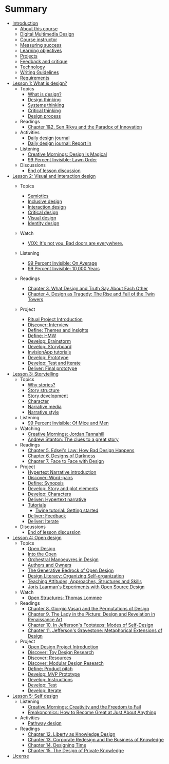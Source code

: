 # Summary

* [Introduction](README.md)
  * [About this course](introduction/about-this-course.md)
  * [Digital Multimedia Design](introduction/digital_multimedia_design.md)
  * [Course instructor](introduction/instructor.md)
  * [Measuring success](introduction/measuring_success.md)
  * [Learning objectives](introduction/learning-objectives.md)
  * [Projects](introduction/projects.md)
  * [Feedback and critique](introduction/feedback-and-critique.md)
  * [Technology](introduction/technology.md)
  * [Writing Guidelines](introduction/writing_guidelines.md)
  * [Requirements](introduction/requirements.md)
* [Lesson 1: What is design?](lessons/introduction-what-is-design.md)
  * Topics
    * [What is design?](topics/what_is_design.md)
    * [Design thinking](topics/design_thinking.md)
    * [Systems thinking](topics/systems_thinking.md)
    * [Critical thinking](topics/critical_thinking.md)
    * [Design process](topics/design-process.md)
  * Readings
    * [Chapter 1&2. Sen Rikyu and the Paradox of Innovation](reading-reflections/chapter_1_sen_rikyu_and_the_paradox_of_innovation.md)
  * Activities
    * [Daily design journal](practice/daily_design_journal.md)
    * [Daily design journal: Report in](practice/daily-design-journal-report-in.md)
  * Listening
    * [Creative Mornings: Design Is Magical](listening/creative_mornings_design_is_magical.md)
    * [99 Percent Invisible: Lawn Order](listening/lawn_order.md)
  * Discussions
    * [End of lesson discussion](lessons/what-is-design/end_of_lesson_discussion.md)
* [Lesson 2: Visual and interaction design](lessons/introduction-visual-and-interaction-design.md)
  * Topics
    * [Semiotics](topics/semiotics.md)
    * [Inclusive design](topics/inclusive-design.md)
    * [Interaction design](topics/interaction_design.md)
    * [Critical design](topics/critical_design.md)
    * [Visual design](topics/visual_design.md)
    * [Identity design](topics/identity-design.md)
    
  * Watch
    * [VOX: It's not you. Bad doors are everywhere.](lessons/introduction-visual-and-interaction-design/vox-its-not-you-bad-doors-are-everywhere.md)
  * Listening
    * [99 Percent Invisible: On Average](listening/99-percent-invisible-on-average.md)
    * [99 Percent Invisible: 10,000 Years](listening/99_percent_invisible_10,000_years.md)
  * Readings
    * [Chapter 3. What Design and Truth Say About Each Other](reading-reflections/chapter_3_what_design_and_truth_say_about_each_other.md)
    * [Chapter 4. Design as Tragedy: The Rise and Fall of the Twin Towers](reading-reflections/chapter-4-design-as-tragedy-the-rise-and-fall-of-the-twin-towers.md)
  * Project
    * [Ritual Project Introduction](projects/ritual/ritual_project.md)
    * [Discover: Interview](projects/ritual/ritual_interview.md)
    * [Define: Themes and insights](projects/ritual/define-insights.md)
    * [Define: HMW](projects/ritual/define_hmw.md)
    * [Develop: Brainstorm](projects/ritual/develop-brainstorm.md)
    * [Develop: Storyboard](projects/ritual/develop_storyboard.md)
    * [InvisionApp tutorials](projects/invisionapp-tutorial.md)
    * [Develop: Prototype](projects/ritual/develop_prototype.md)
    * [Develop: Test and iterate](projects/ritual/develop_test_and_iterate.md)
    * [Deliver: Final prototype](projects/ritual/deliver-final-prototype.md)
* [Lesson 3: Storytelling](lessons/introduction-storytelling.md)
  * Topics
    * [Why stories?](topics/narrative.md)
    * [Story structure](topics/narrative_structure.md)
    * [Story development](topics/organizing_story_development.md)
    * [Character](topics/character.md)
    * [Narrative media](topics/narrative-media.md)
    * [Narrative style](topics/narrative-style.md)
  * Listening
    * [99 Percent Invisible: Of Mice and Men](listening/99_percent_invisible_of_mice_and_men.md)
  * Watching
    * [Creative Mornings: Jordan Tannahill](watching/creative-mornings-jordan-tannahill.md)
    * [Andrew Stanton: The clues to a great story](watching/andrew-stanton-the-clues-to-a-great-story.md)
  * Readings
    * [Chapter 5. Edsel's Law: How Bad Design Happens](reading-reflections/chapter_5_edsels_law_how_bad_design_happens.md)
    * [Chapter 6. Designs of Darkness](reading-reflections/chapter_6_designs_of_darkness.md)
    * [Chapter 7. Face to Face with Design](reading-reflections/chapter_7_face_to_face_with_design.md)
  * Project
    * [Hypertext Narrative introduction](projects/narrative/hypertext-narrative_civic_imagination_project.md)
    * [Discover: Word-pairs](projects/narrative/discover_focus_words.md)
    * [Define: Synopsis](projects/narrative/define_the_way_it_was.md)
    * [Develop: Story and plot elements](projects/narrative/develop_story_and_plot.md)
    * [Develop: Characters](projects/narrative/develop-characters.md)
    * [Deliver: Hypertext narrative](projects/narrative/deliver_hypertext_story.md)
    * [Tutorials](projects/narrative/tutorials.md)
      * [Twine tutorial: Getting started](topics/twine-tutorial-getting-started.md)
    * [Deliver: Feedback](projects/narrative/develop-feedback.md)
    * [Deliver: Iterate](projects/narrative/deliver_iterate.md)
  * Discussions
    * [End of lesson discussion](lessons/narrative/end_of_lesson_discussion.md)
* [Lesson 4: Open design](lessons/introduction-open-design.md)
  * Topics
    * [Open Design](topics/open_design.md)
    * [Into the Open](topics/into-the-open.md)
    * [Orchestral Manoeuvres in Design](topics/orchestral-manoeuvres-in-design.md)
    * [Authors and Owners](topics/authors-and-owners.md)
    * [The Generative Bedrock of Open Design](topics/the-generative-bedrock-of-open-design.md)
    * [Design Literacy: Organizing Self-organization](topics/design-literacy.md)
    * [Teaching Attitudes, Approaches, Structures and Skills](topics/teaching-attitudes-approaches-structures-and-skills.md)
    * [Joris Laarman's Experiments with Open Source Design](topics/joris-laarmans-experiments-with-open-source-design.md)
  * Watch
    * [Open Structures: Thomas Lommee](watching/open-structures-thomas-lommee.md)
  * Readings
    * [Chapter 8. Giorgio Vasari and the Permutations of Design](reading-reflections/chapter_8_giorgio_vasari_and_the_permutations_of_design.md)
    * [Chapter 9. The Lady in the Picture: Design and Revelation in Renaissance Art](reading-reflections/chapter_9_the_lady_in_the_picture_design_and_revelation_in_r.md)
    * [Chapter 10. In Jefferson's Footsteps: Modes of Self-Design](reading-reflections/chapter_10_in_jeffersons_footsteps_modes_of_self-design.md)
    * [Chapter 11. Jefferson's Gravestone: Metaphorical Extensions of Design](reading-reflections/chapter_11_jeffersons_gravestone_metaphorical_extensions_of_d.md)
  * Project
    * [Open Design Project Introduction](projects/open_design/open_design_project.md)
    * [Discover: Toy Design Research](projects/open_design/discover-toy-design-research.md)
    * [Discover: Resources](projects/open_design/discover_resources.md)
    * [Discover: Modular Design Research](projects/open_design/discover-modular-design-research.md)
    * [Define: Product pitch](projects/open_design/define-product-pitch.md)
    * [Develop: MVP Prototype](projects/open_design/develop_mvp_prototype.md)
    * [Develop: Instructions](projects/open_design/develop_instructions.md)
    * [Develop: Test](projects/open_design/develop_user_testing.md)
    * [Develop: Iterate](projects/open_design/develop-iterate.md)
* [Lesson 5: Self design](lessons/introduction-self-design.md)
  * Listening
    * [Creative Mornings: Creativity and the Freedom to Fail](listening/creative_mornings_creativity_and_the_freedom_to_fa.md)
    * [Freakonomics: How to Become Great at Just About Anything](listening/freakonomics-how-to-become-great-at-just-about-anything.md)
  * Activities
    * [Pathway design](practice/pathway.md)
  * Readings
    * [Chapter 12. Liberty as Knowledge Design](reading-reflections/chapter_12_liberty_as_knowledge_design.md)
    * [Chapter 13. Corporate Redesign and the Business of Knowledge](reading-reflections/chapter_13_corporate_redesign_and_the_business_of_knowledge.md)
    * [Chapter 14. Designing Time](reading-reflections/chapter_14_designing_time.md)
    * [Chapter 15. The Design of Private Knowledge](reading-reflections/chapter_15_the_design_of_private_knowledge.md)
* [License](LICENSE.md)

